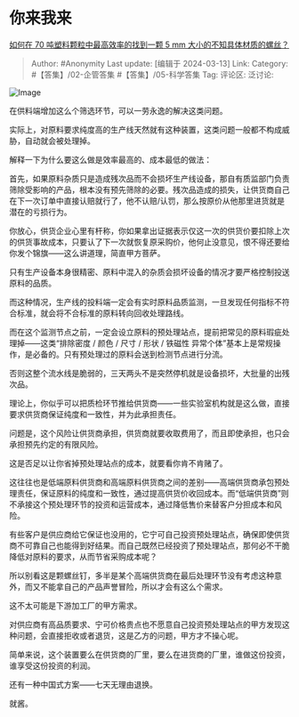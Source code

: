 # 你来我来
[如何在 70 吨塑料颗粒中最高效率的找到一颗 5 mm 大小的不知具体材质的螺丝？](https://www.zhihu.com/question/595410342/answer/3429080326)

> Author: #Anonymity
> Last update: [编辑于 2024-03-13]
> Link:
> Category: #【答集】/02-企管答集 #【答集】/05-科学答集 
> Tag: 
> 评论区:
> 泛讨论:

![Image](https://pic1.zhimg.com/50/v2-142888e8fe8d774db2143c01c322ea7b_720w.jpg?source=2c26e567)

在供料端增加这么个筛选环节，可以一劳永逸的解决这类问题。

实际上，对原料要求纯度高的生产线天然就有这种装置，这类问题一般都不构成威胁，自动就会被处理掉。

解释一下为什么要这么做是效率最高的、成本最低的做法：

首先，如果原料杂质只是造成残次品而不会损坏生产线设备，那自有质监部门负责筛除受影响的产品，根本没有预先筛除的必要。残次品造成的损失，让供货商自己在下一次订单中直接认赔就行了，他不认赔/认罚，那么按原价从他那里进货就是潜在的亏损行为。

你放心，供货企业心里有杆称，你如果拿出证据表示仅这一次的供货价要扣除上次的供货事故成本，只要认了下一次就恢复原采购价，他何止没意见，恨不得还要给你发个锦旗——这么讲道理，简直甲方菩萨。

只有生产设备本身很精密、原料中混入的杂质会损坏设备的情况才要严格控制投送原料的品质。

而这种情况，生产线的投料端一定会有实时原料品质监测，一旦发现任何指标不符合标准，就会将不合标准的原料转向回收处理路线。

而在这个监测节点之前，一定会设立原料的预处理站点，提前把常见的原料瑕疵处理掉——这类“排除密度 / 颜色 / 尺寸 / 形状 / 铁磁性 异常个体”基本上是常规操作，是必备的。只有预处理过的原料会送到检测节点进行分流。

否则这整个流水线是脆弱的，三天两头不是突然停机就是设备损坏，大批量的出残次品。

理论上，你似乎可以把质检环节推给供货商——一些实验室机构就是这么做，直接要求供货商保证纯度和一致性，并为此承担责任。

问题是，这个风险让供货商承担，供货商就要收取费用了，而且即使承担，也只会承担预先约定的有限风险。

这是否足以让你省掉预处理站点的成本，就要看你肯不肯赌了。

这往往也是低端原料供货商和高端原料供货商之间的差别——高端供货商承包预处理责任，保证原料的纯度和一致性，通过提高供货价收回成本。而“低端供货商”则不承接这个预处理环节的投资和运营成本，通过降低售价来替客户分担成本和风险。

有些客户是供应商给它保证也没用的，它宁可自己投资预处理站点，确保即使供货商不可靠自己也能得到好结果。而自己既然已经投资了预处理站点，那何必不干脆降低对原料的要求，从而节省采购成本呢？

所以别看这是颗螺丝钉，多半是某个高端供货商在最后处理环节没有考虑这种意外，而又不能拿自己的产品声誉冒险，所以才会有这么个需求。

这不太可能是下游加工厂的甲方需求。

对供应商有高品质要求、宁可价格贵点也不愿意自己投资预处理站点的甲方发现这种问题，会直接拒收或者退货，这是乙方的问题，甲方才不操心呢。

简单来说，这个装置要么在供货商的厂里，要么在进货商的厂里，谁做这份投资，谁享受这份投资的利润。

还有一种中国式方案——七天无理由退换。

就酱。